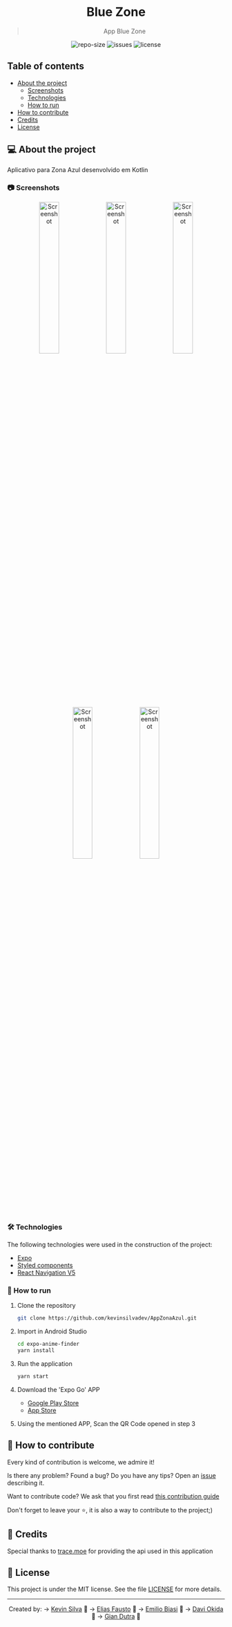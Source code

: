 <div align="center">
  <h1>
    Blue Zone
  </h1>
  <blockquote>
    App Blue Zone
  </blockquote>
  <div id="badges">
    <img src="https://img.shields.io/github/repo-size/kevinsilvadev/AppZonaAzull?color=4000FF" alt="repo-size" />
    <img src="https://img.shields.io/github/issues-raw/kevinsilvadev/AppZonaAzul?color=4000FF" alt="issues" />
    <img src="https://img.shields.io/badge/license-MIT-4000FF" alt="license" />
  </div>
</div>

## Table of contents

- [About the project](#-about-the-project)
  - [Screenshots](#-screenshots)
  - [Technologies](#-technologies)
  - [How to run](#-how-to-run)
- [How to contribute](#-how-to-contribute)
- [Credits](#-credits)
- [License](#-license)

## 💻 About the project

Aplicativo para Zona Azul desenvolvido em Kotlin

### 📷 Screenshots

<div align="center">
  <img src="https://github.com/Elias-FS/Imagens-Repositorios/blob/main/AppZonaAzul/home.png" alt="Screenshot" width="30%"/>
  <img src="https://github.com/Elias-FS/Imagens-Repositorios/blob/main/AppZonaAzul/consultarVeiculo.png" alt="Screenshot" width="30%"/>
  <img src="https://github.com/Elias-FS/Imagens-Repositorios/blob/main/AppZonaAzul/abrirCamera.png" alt="Screenshot" width="30%"/>
  <img src="https://github.com/Elias-FS/Imagens-Repositorios/blob/main/AppZonaAzul/tirarFoto.png" alt="Screenshot" width="30%"/>
  <img src="https://github.com/Elias-FS/Imagens-Repositorios/blob/main/AppZonaAzul/itinerario.png" alt="Screenshot" width="30%"/>
</div>

### 🛠 Technologies

The following technologies were used in the construction of the project:

- [Expo](https://expo.io/)
- [Styled components](https://styled-components.com/)
- [React Navigation V5](https://reactnavigation.org/)

### 🚀 How to run

1. Clone the repository

   ```bash
   git clone https://github.com/kevinsilvadev/AppZonaAzul.git
   ```

2. Import in Android Studio

   ```bash
   cd expo-anime-finder
   yarn install
   ```

3. Run the application

   ```bash
   yarn start
   ```

4. Download the 'Expo Go' APP

   - [Google Play Store](https://play.google.com/store/apps/details?id=host.exp.exponent)
   - [App Store](https://apps.apple.com/br/app/expo-client/id982107779)

5. Using the mentioned APP, Scan the QR Code opened in step 3

## 🤝 How to contribute

Every kind of contribution is welcome, we admire it!

Is there any problem? Found a bug? Do you have any tips? Open an [issue](https://github.com/kevinsilvadev/AppZonaAzul/issues) describing it.

Want to contribute code? We ask that you first read [this contribution guide](https://github.com/firstcontributions/first-contributions)

Don't forget to leave your ⭐, it is also a way to contribute to the project;)

## 👾 Credits

Special thanks to [trace.moe](https://trace.moe/about) for providing the api used in this application

## 📝 License

This project is under the MIT license. See the file [LICENSE](LICENSE) for more details.

---

<div align="center">

Created by:
  -> [Kevin Silva](https://github.com/kevinsilvadev) 💜
  -> [Elias Fausto](https://github.com/Elias-FS) 💜
  -> [Emilio Biasi](https://github.com/emiliobiasi) 💜
  -> [Davi Okida](https://github.com/Davi-SO) 💜
  -> [Gian Dutra](https://github.com/GianDutra) 💜
</div>


